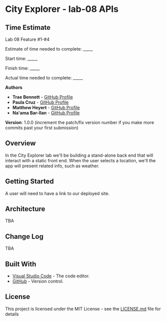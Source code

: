 # City Explorer - lab-08 APIs

## Time Estimate

Lab 08 Feature #1-#4

Estimate of time needed to complete: _____

Start time: _____

Finish time: _____

Actual time needed to complete: _____

**Authors**

* **Trae Bennett** - [GitHub Profile](https://github.com/TraeBenn22)
* **Paula Cruz** - [GitHub Profile](https://github.com/polangs)
* **Matthew Heyert** - [GitHub Profile](https://github.com/heyerthb)
* **Na'ama Bar-Ilan** - [GitHub Profile](https://github.com/NaamaBarIlan)

**Version**: 1.0.0 (increment the patch/fix version number if you make more commits past your first submission)

## Overview
In the City Explorer lab we'll be building a stand-alone back end that will interact with a static front end. When the user selects a location, we'll the app will present related info, such as weather. 

## Getting Started
A user will need to have a link to our deployed site. 

## Architecture
TBA

## Change Log
TBA

## Built With

* [Visual Studio Code](https://code.visualstudio.com/) - The code editor.
* [GitHub](https://github.com/) -  Version control.


## License

This project is licensed under the MIT License - see the [LICENSE.md](LICENSE.md) file for details
